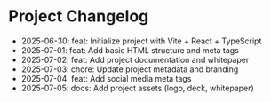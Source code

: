 # Project Changelog
- 2025-06-30: feat: Initialize project with Vite + React + TypeScript
- 2025-07-01: feat: Add basic HTML structure and meta tags
- 2025-07-02: feat: Add project documentation and whitepaper
- 2025-07-03: chore: Update project metadata and branding
- 2025-07-04: feat: Add social media meta tags
- 2025-07-05: docs: Add project assets (logo, deck, whitepaper)
